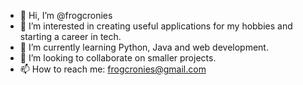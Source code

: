 - 🐸 Hi, I’m @frogcronies
- 👀 I’m interested in creating useful applications for my hobbies and starting a career in tech.
- 🌱 I’m currently learning Python, Java and web development.
- 💞️ I’m looking to collaborate on smaller projects.
- 📫 How to reach me: frogcronies@gmail.com

<!---
frogcronies/frogcronies is a ✨ special ✨ repository because its `README.md` (this file) appears on your GitHub profile.
You can click the Preview link to take a look at your changes.
--->
